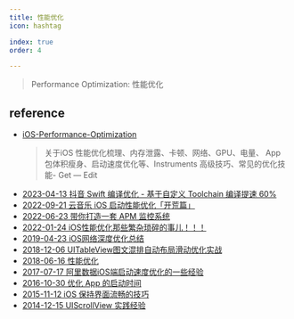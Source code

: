 ```yaml
---
title: 性能优化
icon: hashtag

index: true
order: 4

---
```


> Performance Optimization: 性能优化

<!-- more -->

## reference

- [iOS-Performance-Optimization](https://github.com/skyming/iOS-Performance-Optimization) 
    > 关于iOS 性能优化梳理、内存泄露、卡顿、网络、GPU、电量、 App 包体积瘦身、启动速度优化等、Instruments 高级技巧、常见的优化技能- Get — Edit
- [2023-04-13 抖音 Swift 编译优化 - 基于自定义 Toolchain 编译提速 60%](https://juejin.cn/post/7221444501956886588)
- [2022-09-21 云音乐 iOS 启动性能优化「开荒篇」](https://juejin.cn/post/7145672412883845127)
- [2022-06-23 带你打造一套 APM 监控系统](https://github.com/FantasticLBP/knowledge-kit/blob/master/Chapter1%20-%20iOS/1.74.md)
- [2022-01-24 iOS性能优化那些繁杂琐碎的事儿！！！](https://juejin.cn/post/7056447904189251598)
- [2019-04-23 iOS网络深度优化总结](https://juejin.cn/post/6844903829209612296)
- [2018-12-06 UITableView图文混排自动布局滑动优化实战](http://xferris.cn/ioszhong-de-gif/)
- [2018-06-16 性能优化](https://github.com/buptwsgprivate/iOSInterview/blob/master/%E6%80%A7%E8%83%BD%E4%BC%98%E5%8C%96.md)
- [2017-07-17 阿里数据iOS端启动速度优化的一些经验](https://www.jianshu.com/p/f29b59f4c2b9)
- [2016-10-30 优化 App 的启动时间](http://yulingtianxia.com/blog/2016/10/30/Optimizing-App-Startup-Time/)
- [2015-11-12 iOS 保持界面流畅的技巧](https://blog.ibireme.com/2015/11/12/smooth_user_interfaces_for_ios/)
- [2014-12-15 UIScrollView 实践经验](https://tech.glowing.com/cn/practice-in-uiscrollview/)